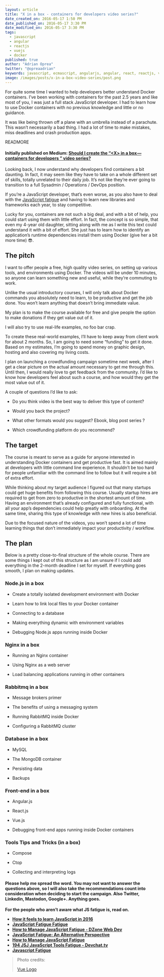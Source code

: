 ```yaml
---
layout: article
title: "X in a box - containers for developers video series?"
date_created_on: 2016-05-17 1:50 PM
date_published_on: 2016-05-17 3:30 PM
date_modified_on: 2016-05-17 3:30 PM
tags:
  - javascript
  - angular
  - reactjs
  - vuejs
  - docker
published: true
author: "Adrian Oprea"
twitter: "@opreaadrian"
keywords: javascript, ecmascript, angularjs, angular, react, reactjs, vue, vuejs
image: /images/posts/x-in-a-box-video-series/post.png
---
```


For quite some time I wanted to help developers better understand Docker containers. I’ve been working with containers for the past 2.5 years and like most of you, I was just a full stack JavaScript developer. I had to learn how to use Docker containers with no previous knowledge and little or no guidance.

It was like being thrown off a plane with an umbrella instead of a parachute. This wasn’t necessarily a bad thing. I had a lot of time to make mistakes, miss deadlines and crash production apps.

READMORE

#### Initially published on Medium: [Should I create the “\<X\> in a box — containers for developers ” video series?](https://medium.com/@opreaadrian/should-i-create-the-x-in-a-box-containers-for-developers-series-faaaa87df6dd)

Looking back, I now understand why developers find containers a bit daunting. In fact, it may seem like they have to take on a whole different set of skills, totally unrelated to their daily job. It’s not like they’re ever going to transition to a full Sysadmin / Operations / DevOps position.

If you’re a JavaScript developer, that’s even worse, as you also have to deal with the [JavaScript fatigue](https://hackernoon.com/how-it-feels-to-learn-javascript-in-2016-d3a717dd577f) and having to learn new libraries and frameworks each year, to stay competitive.

Lucky for you, containers are not such a big deal, and with a bit of help, you could start using them with little effort. In fact, the concept is so simple, that even my 4-year old daughter, sitting along with me as I write this text could understand it with a bit of effort. She just has to learn how to identify an application’s runtime dependencies install them using Docker (give her a bit more time) 😎.

## The pitch

I want to offer people a free, high quality video series, on setting up various tools, and environments using Docker. The videos will be under 10 minutes, so anyone can learn something new and useful, while they’re commuting to work.

Unlike the usual introductory courses, I will only talk about Docker commands you absolutely need to learn, to be productive and get the job done. You won’t learn anything that doesn’t bring immediate value.

My plan is to make the course available for free and give people the option to make donations if they get value out of it.

I will also try to use real-life examples, no foo bar crap.

To create these real-world examples, I’ll have to keep away from client work for about 2 months. So, I am going to need some “funding” to get it done. Based on my estimates, I’m going to spend money on graphic design, hosting and also covering my living costs.

I plan on launching a crowdfunding campaign sometime next week, after I get a clear picture on the actual amount necessary to get me through this. Until then, I would really love to get feedback from the community. I’d like to know how developers feel about such a course, and how would they get the most value out of it.

A couple of questions I’d like to ask:

* Do you think video is the best way to deliver this type of content?

* Would you back the project?

* What other formats would you suggest? Ebook, blog post series ?

* Which crowdfunding platform do you recommend?

## The target

The course is meant to serve as a guide for anyone interested in understanding Docker containers and get productive fast. It is aimed mainly at developers with little command line experience. It shouldn’t be too hard for people unfamiliar with the command line to follow but it will require a bit of extra effort.

While thinking about my target audience I figured out that many startups could get huge benefits from following this course. Usually startup hires are required to get from zero to productive in the shortest amount of time. Having an environment that’s already configured and fully functional, with all your app’s dependencies could help greatly with onboarding. At the same time, sharing this type of knowledge with new hires is also beneficial.

Due to the focused nature of the videos, you won’t spend a lot of time learning things that don’t immediately impact your productivity / workflow.

## The plan

Below is a pretty close-to-final structure of the whole course. There are some things I kept out of this structure as I am unsure if I could add everything in the 2-month deadline I set for myself. If everything goes smooth, I plan on making updates.

### Node.js in a box

* Create a totally isolated development environment with Docker

* Learn how to link local files to your Docker container

* Connecting to a database

* Making everything dynamic with environment variables

* Debugging Node.js apps running inside Docker

### Nginx in a box

* Running an Nginx container

* Using Nginx as a web server

* Load balancing applications running in other containers

### Rabbitmq in a box

* Message brokers primer

* The benefits of using a messaging system

* Running RabbitMQ inside Docker

* Configuring a RabbitMQ cluster

### Database in a box

* MySQL

* The MongoDB container

* Persisting data

* Backups

### Front-end in a box

* Angular.js

* React.js
* Vue.js

* Debugging front-end apps running inside Docker containers

### Tools Tips and Tricks (in a box)

* Compose

* Ctop

* Collecting and interpreting logs

#### Please help me spread the word. You may not want to answer the questions above, so I will also take the recommendations count into consideration when deciding to start the campaign. Also Twitter, Linkedin, Mastodon, Google+. Anything goes.

**For the people who aren’t aware what JS fatigue is, read on.**

* [**How it feels to learn JavaScript in 2016**](https://hackernoon.com/how-it-feels-to-learn-javascript-in-2016-d3a717dd577f)
* [**JavaScript Fatigue Fatigue**](https://medium.freecodecamp.com/javascript-fatigue-fatigue-66ffb619f6ce)
* [**How to Manage JavaScript Fatigue - DZone Web Dev**](https://dzone.com/articles/how-to-manage-javascript-fatigue)
* [**JavaScript Fatigue: An Alternative Perspective**](https://medium.com/@joshburgess/javascript-fatigue-an-alternative-perspective-b6ae411e89ac)
* [**How to Manage JavaScript Fatigue**](https://auth0.com/blog/how-to-manage-javascript-fatigue/)
* [**194 JSJ JavaScript Tools Fatigue - Devchat.tv**](https://devchat.tv/js-jabber/194-jsj-javascript-tools-fatigue)
* [**Javascript Fatigue**](https://medium.com/@ericclemmons/javascript-fatigue-48d4011b6fc4)

> Photo credits:
>
> [Vue Logo](https://vuejs.org/)
